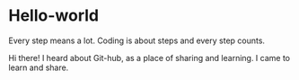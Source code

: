 # Hello-world
Every step means a lot. Coding is about steps and every step counts.

Hi there!
I heard about Git-hub, as a place of sharing and learning. I came to learn and share.
